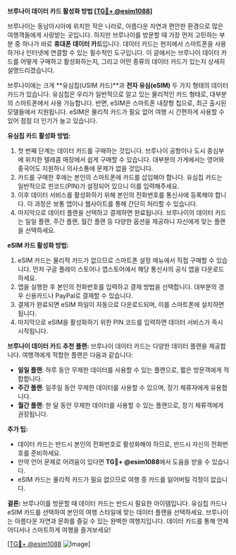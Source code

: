**브루나이 데이터 카드 활성화 방법 [[TG💪+ @esim1088](https://t.me/s/esim1088)]**

브루나이는 동남아시아에 위치한 작은 나라로, 아름다운 자연과 편안한 환경으로 많은 여행객들에게 사랑받는 곳입니다. 하지만 브루나이를 방문할 때 가장 먼저 고민하는 부분 중 하나가 바로 **휴대폰 데이터 카드**입니다. 데이터 카드는 현지에서 스마트폰을 사용하거나 인터넷에 연결할 수 있는 필수적인 도구입니다. 이 글에서는 브루나이 데이터 카드를 어떻게 구매하고 활성화하는지, 그리고 어떤 종류의 데이터 카드가 있는지 상세히 설명드리겠습니다.

브루나이에는 크게 **유심칩(USIM 카드)**과 **전자 유심(eSIM)** 두 가지 형태의 데이터 카드가 있습니다. 유심칩은 우리가 일반적으로 알고 있는 물리적인 카드 형태로, 대부분의 스마트폰에서 사용 가능합니다. 반면, eSIM은 스마트폰 내장형 칩으로, 최근 출시된 모델들에서 지원됩니다. eSIM은 물리적 카드가 필요 없어 여행 시 간편하게 사용할 수 있어 점점 더 인기가 늘고 있습니다.

**유심칩 카드 활성화 방법:**
1. 첫 번째 단계는 데이터 카드를 구매하는 것입니다. 브루나이 공항이나 도시 중심부에 위치한 텔레콤 매장에서 쉽게 구매할 수 있습니다. 대부분의 가게에서는 영어와 중국어도 지원하니 의사소통에 문제가 없을 것입니다.
2. 카드를 구매한 후에는 본인의 스마트폰에 카드를 삽입해야 합니다. 유심칩 카드는 일반적으로 핀코드(PIN)가 설정되어 있으니 이를 입력해주세요.
3. 이후 데이터 서비스를 활성화하기 위해 본인의 전화번호를 통신사에 등록해야 합니다. 이 과정은 보통 앱이나 웹사이트를 통해 간단히 처리할 수 있습니다.
4. 마지막으로 데이터 플랜을 선택하고 결제하면 완료됩니다. 브루나이의 데이터 카드는 일일 플랜, 주간 플랜, 월간 플랜 등 다양한 옵션을 제공하니 자신에게 맞는 플랜을 선택하세요.

**eSIM 카드 활성화 방법:**
1. eSIM 카드는 물리적 카드가 없으므로 스마트폰 설정 메뉴에서 직접 구매할 수 있습니다. 먼저 구글 플레이 스토어나 앱스토어에서 해당 통신사의 공식 앱을 다운로드하세요.
2. 앱을 실행한 후 본인의 전화번호를 입력하고 결제 방법을 선택합니다. 대부분의 경우 신용카드나 PayPal로 결제할 수 있습니다.
3. 결제가 완료되면 eSIM 파일이 자동으로 다운로드되며, 이를 스마트폰에 설치하면 됩니다.
4. 마지막으로 eSIM을 활성화하기 위한 PIN 코드를 입력하면 데이터 서비스가 즉시 시작됩니다.

**브루나이 데이터 카드 추천 플랜:**
브루나이 데이터 카드는 다양한 데이터 플랜을 제공합니다. 여행객에게 적합한 플랜은 다음과 같습니다:
- **일일 플랜**: 하루 동안 무제한 데이터를 사용할 수 있는 플랜으로, 짧은 방문객에게 적합합니다.
- **주간 플랜**: 일주일 동안 무제한 데이터를 사용할 수 있으며, 장기 체류자에게 유용합니다.
- **월간 플랜**: 한 달 동안 무제한 데이터를 사용할 수 있는 플랜으로, 장기 체류객에게 권장됩니다.

**추가 팁:**
- 데이터 카드는 반드시 본인의 전화번호로 활성화해야 하므로, 반드시 자신의 전화번호를 준비하세요.
- 만약 언어 문제로 어려움이 있다면 **TG💪+ @esim1088**에서 도움을 받을 수 있습니다.
- eSIM 카드는 물리적 카드가 필요 없으므로 여행 중 카드를 잃어버릴 걱정이 없습니다.

**결론:**
브루나이를 방문할 때 데이터 카드는 반드시 필요한 아이템입니다. 유심칩 카드나 eSIM 카드를 선택하여 본인의 여행 스타일에 맞는 데이터 플랜을 선택하세요. 브루나이는 아름다운 자연과 문화를 즐길 수 있는 완벽한 여행지입니다. 데이터 카드를 통해 언제 어디서나 스마트하게 여행을 즐겨보세요!

[[TG💪+ @esim1088](https://t.me/s/esim1088) ![Image](https://i.postimg.cc/Y0z9fWf4/image.png)]
